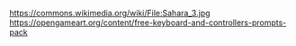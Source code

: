 https://commons.wikimedia.org/wiki/File:Sahara_3.jpg
https://opengameart.org/content/free-keyboard-and-controllers-prompts-pack